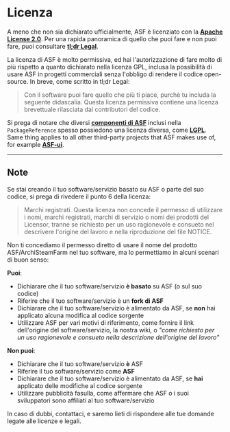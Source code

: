 # Licenza

A meno che non sia dichiarato ufficialmente, ASF è licenziato con la **[ Apache License 2.0](https://raw.githubusercontent.com/JustArchiNET/ArchiSteamFarm/main/LICENSE-2.0.txt)**. Per una rapida panoramica di quello che puoi fare e non puoi fare, puoi consultare **[tl;dr Legal](https://tldrlegal.com/license/apache-license-2.0-(apache-2.0))**.

La licenza di ASF è molto permissiva, ed hai l'autorizzazione di fare molto di più rispetto a quanto dichiarato nella licenza GPL, inclusa la possibilità di usare ASF in progetti commerciali senza l'obbligo di rendere il codice open-source. In breve, come scritto in tl;dr Legal:

> Con il software puoi fare quello che più ti piace, purchè tu includa la seguente didascalia. Questa licenza permissiva contiene una licenza brevettuale rilasciata dai contributori del codice.

Si prega di notare che diversi **[componenti di ASF](https://github.com/JustArchiNET/ArchiSteamFarm/blob/main/ArchiSteamFarm/ArchiSteamFarm.csproj)** inclusi nella `PackageReference` spesso possiedono una licenza diversa, come **[LGPL](https://tldrlegal.com/license/gnu-lesser-general-public-license-v3-(lgpl-3))**. Same thing applies to all other third-party projects that ASF makes use of, for example **[ASF-ui](https://github.com/JustArchiNET/ASF-ui)**.

-----

## Note

Se stai creando il tuo software/servizio basato su ASF o parte del suo codice, si prega di rivedere il punto 6 della licenza:

> Marchi registrati. Questa licenza non concede il permesso di utilizzare i nomi, marchi registrati, marchi di servizio o nomi dei prodotti del Licensor, tranne se richiesto per un uso ragionevole e consueto nel descrivere l'origine del lavoro e nella riproduzione del file NOTICE.

Non ti concediamo il permesso diretto di usare il nome del prodotto ASF/ArchiSteamFarm nel tuo software, ma lo permettiamo in alcuni scenari di buon senso:

**Puoi**:
- Dichiarare che il tuo software/servizio **è basato** su ASF (o sul suo codice)
- Riferire che il tuo software/servizio è un **fork di ASF**
- Dichiarare che il tuo software/servizio è alimentato da ASF, se **non** hai applicato alcuna modifica al codice sorgente
- Utilizzare ASF per vari motivi di riferimento, come fornire il link dell'origine del software/servizio, la nostra wiki, o *"come richiesto per un uso ragionevole e consueto nella descrizione dell'origine del lavoro"*

**Non puoi**:
- Dichiarare che il tuo software/servizio **è** ASF
- Riferire il tuo software/servizio come **ASF**
- Dichiarare che il tuo software/servizio è alimentato da ASF, se **hai** applicato delle modifiche al codice sorgente
- Utilizzare pubblicità fasulla, come affermare che ASF o i suoi sviluppatori sono affiliati al tuo software/servizio

In caso di dubbi, contattaci, e saremo lieti di rispondere alle tue domande legate alle licenze e legali.